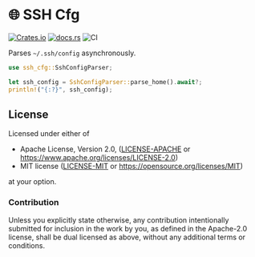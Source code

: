 # 🌐 SSH Cfg

[![Crates.io](https://img.shields.io/crates/v/ssh_cfg.svg)](https://crates.io/crates/ssh_cfg)
[![docs.rs](https://img.shields.io/docsrs/ssh_cfg)](https://docs.rs/ssh_cfg)
![CI](https://github.com/azriel91/ssh_cfg/workflows/CI/badge.svg)

Parses `~/.ssh/config` asynchronously.

```rust
use ssh_cfg::SshConfigParser;

let ssh_config = SshConfigParser::parse_home().await?;
println!("{:?}", ssh_config);
```

## License

Licensed under either of

* Apache License, Version 2.0, ([LICENSE-APACHE](LICENSE-APACHE) or https://www.apache.org/licenses/LICENSE-2.0)
* MIT license ([LICENSE-MIT](LICENSE-MIT) or https://opensource.org/licenses/MIT)

at your option.

### Contribution

Unless you explicitly state otherwise, any contribution intentionally submitted for inclusion in the work by you, as defined in the Apache-2.0 license, shall be dual licensed as above, without any additional terms or conditions.
